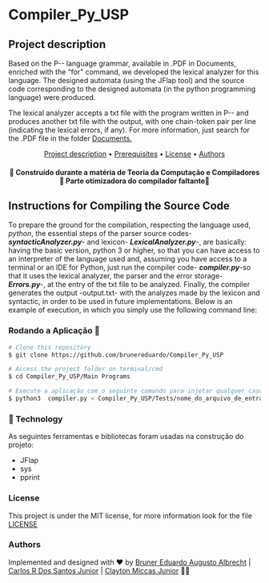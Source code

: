 # Compiler_Py_USP



## Project description
<p>Based on the P-- language grammar, available in .PDF in Documents, enriched with
the “for” command, we developed the lexical analyzer for this language. The designed automata (using the JFlap tool) and the source code corresponding to the designed automata (in the python programming language) were produced.</p>

<p>The lexical analyzer accepts a txt file with the program written in P-- and produces another txt file with the output, with one chain-token pair per line (indicating the lexical errors, if any). For more information, just search for the .PDF file in the folder <a href="https://github.com/brunereduardo/Compiler_Py_USP/tree/master/Documents">Documents.</a></p>

<p align="center">
<a href="#Descrição-do-Projeto">Project description</a> •  
<a href="#Pré-requisitos">Prerequisites</a> •	
<a href="#License">License</a> • 
<a href="#Author">Authors</a>
</p>

<h4 align="center"> 
	🚧  Construído durante a matéria de Teoria da Computação e Compiladores 🚧 Parte otimizadora do compilador faltante🚧
</h4>


## Instructions for Compiling the Source Code
To prepare the ground for the compilation, respecting the language used, *python*, the essential steps of the parser source codes-***syntacticAnalyzer.py***- and lexicon- ***LexicalAnalyzer.py***-, are basically: having the basic version, python 3 or higher, so that you can have access to an interpreter of the language used and, assuming you have access to a terminal or an IDE for Python, just run the compiler code- ***compiler.py***-so that it uses the lexical analyzer, the parser and the error storage- ***Errors.py***-, at the entry of the txt file to be analyzed. Finally, the compiler generates the output -output.txt- with the analyzes made by the lexicon and syntactic, in order to be used in future implementations. Below is an example of execution, in which you simply use the following command line:
### Rodando a Aplicação 🎲

```bash
# Clone this repository
$ git clone https://github.com/brunereduardo/Compiler_Py_USP

# Access the project folder on terminal/cmd
$ cd Compiler_Py_USP/Main Programs

# Execute a aplicação com o seguinte comando para injetar qualquer caso de test e compare a saída com os arquivos .out
$ python3  compiler.py < Compiler_Py_USP/Tests/nome_do_arquivo_de_entrada_test.txt 

```

### 🚀 Technology

As seguintes ferramentas e bibliotecas foram usadas na construção do projeto:

- JFlap
- sys
- pprint 

### License

<p>This project is under the MIT license, for more information look for the file <a href = "https://github.com/brunereduardo/Compiler_Py_USP/blob/master/LICENSE">LICENSE</a></p>
 
### Authors
Implemented and designed with ❤️ by [Bruner Eduardo Augusto Albrecht](https://github.com/brunereduardo) | [Carlos R Dos Santos Junior](https://github.com/CarlosSantosJr) | [Clayton Miccas Junior](https://github.com/ClaytonMiccas) 👋🏽


